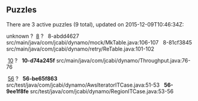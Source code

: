 ## Puzzles

There are 3 active puzzles (9 total), updated on 2015-12-09T10:46:34Z:

unknown ?
&nbsp;[8](https://github.com/jcabi/jcabi-dynamo/issues/8) ?
&nbsp;&nbsp;8-abdd4627 src/main/java/com/jcabi/dynamo/mock/MkTable.java:106-107
&nbsp;&nbsp;8-81cf3845 src/main/java/com/jcabi/dynamo/retry/ReTable.java:101-102

&nbsp;[10](https://github.com/jcabi/jcabi-dynamo/issues/10) ?
&nbsp;&nbsp;**10-d74a245f** src/main/java/com/jcabi/dynamo/Throughput.java:76-76

&nbsp;[56](https://github.com/jcabi/jcabi-dynamo/issues/56) ?
&nbsp;&nbsp;**56-be65f863** src/test/java/com/jcabi/dynamo/AwsIteratorITCase.java:51-53
&nbsp;&nbsp;**56-9ee1f8fe** src/test/java/com/jcabi/dynamo/RegionITCase.java:53-56

